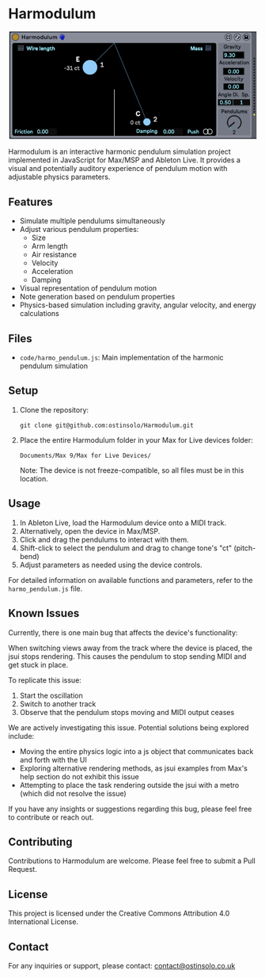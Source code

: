 # Harmodulum

<p align="center">
  <img src="harmodulum_screenshot.png" alt="Harmodulum Screenshot" width="500"/>
</p>

Harmodulum is an interactive harmonic pendulum simulation project implemented in JavaScript for Max/MSP and Ableton Live. It provides a visual and potentially auditory experience of pendulum motion with adjustable physics parameters.

## Features

- Simulate multiple pendulums simultaneously
- Adjust various pendulum properties:
  - Size
  - Arm length
  - Air resistance
  - Velocity
  - Acceleration
  - Damping
- Visual representation of pendulum motion
- Note generation based on pendulum properties
- Physics-based simulation including gravity, angular velocity, and energy calculations

## Files

- `code/harmo_pendulum.js`: Main implementation of the harmonic pendulum simulation

## Setup

1. Clone the repository:
   ```
   git clone git@github.com:ostinsolo/Harmodulum.git
   ```
2. Place the entire Harmodulum folder in your Max for Live devices folder:
   ```
   Documents/Max 9/Max for Live Devices/
   ```
   Note: The device is not freeze-compatible, so all files must be in this location.

## Usage

1. In Ableton Live, load the Harmodulum device onto a MIDI track.
2. Alternatively, open the device in Max/MSP.
3. Click and drag the pendulums to interact with them.
4. Shift-click to select the pendulum and drag to change tone's "ct" (pitch-bend)
5. Adjust parameters as needed using the device controls.

For detailed information on available functions and parameters, refer to the `harmo_pendulum.js` file.

## Known Issues

Currently, there is one main bug that affects the device's functionality:

When switching views away from the track where the device is placed, the jsui stops rendering. This causes the pendulum to stop sending MIDI and get stuck in place.

To replicate this issue:
1. Start the oscillation
2. Switch to another track
3. Observe that the pendulum stops moving and MIDI output ceases

We are actively investigating this issue. Potential solutions being explored include:
- Moving the entire physics logic into a js object that communicates back and forth with the UI
- Exploring alternative rendering methods, as jsui examples from Max's help section do not exhibit this issue
- Attempting to place the task rendering outside the jsui with a metro (which did not resolve the issue)

If you have any insights or suggestions regarding this bug, please feel free to contribute or reach out.

## Contributing

Contributions to Harmodulum are welcome. Please feel free to submit a Pull Request.

## License

This project is licensed under the Creative Commons Attribution 4.0 International License.

## Contact

For any inquiries or support, please contact:
contact@ostinsolo.co.uk
